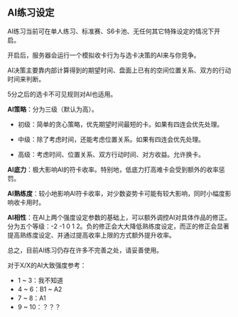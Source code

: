 ## AI练习设定

AI练习当前可在单人练习、标准赛、S6卡池、无任何其它特殊设定的情况下开启。

开启后，服务器会运行一个模拟收卡行为与选卡决策的AI来与你竞争。

AI决策主要靠内部计算得到的期望时间、盘面上已有的空间位置关系、双方的行动时间来判断。

5分之后的选卡不可见规则对AI也适用。

**AI策略**：分为三级（默认为高）。

- 初级：简单的贪心策略，优先期望时间最短的卡。如果有四连会优先处理。

- 中级：除了考虑时间，还能考虑位置关系。如果有四连会优先处理。

- 高级：考虑时间、位置关系、双方行动时间、对方收益。允许换卡。

**AI底力**：极大影响AI的符卡收率。特别地，低底力打高难卡会受到额外的收率惩罚。

**AI熟练度**：较小地影响AI符卡收率，对少数姿势卡可能有较大影响，同时小幅度影响收卡用时。

**AI相性**：在AI上两个强度设定参数的基础上，可以额外调控AI对具体作品的修正。分为五个等级：-2 -1 0 1 2。负的修正会大大降低熟练度设定，而正的修正会显著提高熟练度设定、并通过提高收率上限的方式额外提升收率。

总之，目前AI练习仍存在许多不完善之处，请妥善使用。

对于X/X的AI大致强度参考：

- 1 ~ 3：我不知道
- 4 ~ 6：B1 ~ A2
- 7 ~ 8：A1
- 9 ~ 10：？？？